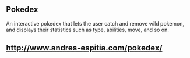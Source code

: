 ## Pokedex

An interactive pokedex that lets the user catch and remove wild pokemon, and displays their statistics such as type, abilities, move, and so on.

## http://www.andres-espitia.com/pokedex/
